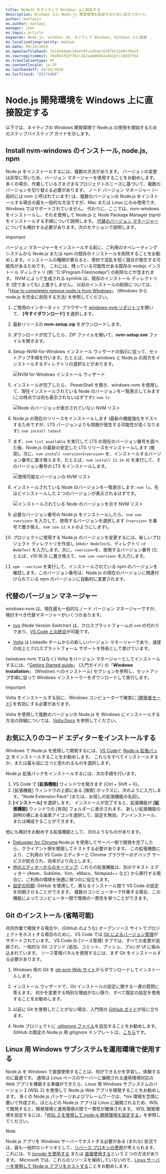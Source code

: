 ```yaml
---
title: NodeJS をネイティブ Windows 上に設定する
description: Windows 上に Node.js 開発環境を設定するために役立つガイド。
author: mattwojo
ms.author: mattwoj
manager: jken
ms.topic: article
keywords: Node.js, windows 10, ネイティブ Windows, Windows 上に直接
ms.localizationpriority: medium
ms.date: 09/19/2019
ms.openlocfilehash: fe1943da8c1de4f4fced5dec67079522d83f9a19
ms.sourcegitcommit: 76e8b4fb3f76cc162aab80982a441bfc18507fb4
ms.translationtype: HT
ms.contentlocale: ja-JP
ms.lasthandoff: 04/29/2020
ms.locfileid: "82173468"
---
```

# <a name="set-up-your-nodejs-development-environment-directly-on-windows"></a>Node.js 開発環境を Windows 上に直接設定する

以下では、ネイティブの Windows 開発環境で Node.js の使用を開始するためのステップバイステップ ガイドを示します。

## <a name="install-nvm-windows-nodejs-and-npm"></a>Install nvm-windows のインストール, node.js, npm

Node.js をインストールするには、複数の方法があります。 バージョンの変更は非常に早いため、バージョン マネージャーを使用することをお勧めします。 多くの場合、作業しているさまざまなプロジェクトのニーズに基づいて、複数のバージョンを切り替える必要があります。 ノード バージョン マネージャー (一般的には nvm と呼ばれています) は、複数のバージョンの Node.js をインストールする場合の最も一般的な方法ですが、Mac または Linux にのみ使用でき、Windows ではサポートされていません。 代わりに、ここでは、nvm-windows をインストールし、それを使用して Node.js と Node Package Manager (npm) をインストールする手順について説明します。 [代替のバージョン マネージャー](#alternative-version-managers)についても検討する必要があります。次のセクションで説明します。

> [!IMPORTANT]
> バージョン マネージャーをインストールする前に、ご利用のオペレーティング システムから Node.js または npm の既存のインストールを削除することをお勧めします。インストールの種類が異なると、奇妙で混乱を招く競合が発生する可能性があるためです。 これには、残っている可能性がある既存の nodejs インストール ディレクトリ (例: "C:\Program Files\nodejs") の削除などが含まれます。 NVM によって生成される symlink は、既存のインストール ディレクトリを (空であっても) 上書きしません。 以前のインストールの削除については、「[How to completely remove node.js from Windows](https://stackoverflow.com/questions/20711240/how-to-completely-remove-node-js-from-windows)」 (Windows から node.js を完全に削除する方法) を参照してください。

1. ご使用のインターネット ブラウザーで [windows-nvm リポジトリ](https://github.com/coreybutler/nvm-windows#node-version-manager-nvm-for-windows)を開いて、 **[今すぐダウンロード]** を選択します。
2. 最新リリースの **nvm-setup.zip** をダウンロードします。
3. ダウンロードが完了したら、ZIP ファイルを開いて、**nvm-setup.exe** ファイルを開きます。
4. Setup-NVM-for-Windows インストール ウィザードの指示に従って、セットアップ手順を行います。たとえば、nvm-windows と Node.js の両方をインストールするディレクトリの選択などがあります。

    ![NVM for Windows インストール ウィザード](../images/install-nvm-for-windows-wizard.png)

5. インストールが完了したら、 PowerShell を開き、windows-nvm を使用して、現在インストールされている Node のバージョンを一覧表示してみます (この時点では何も表示されないはずです): `nvm ls`

    ![Node のバージョンが表示されていない NVM リスト](../images/windows-nvm-powershell-no-node.png)

6. Node.js の現在のリリースをインストールします (最新の機能強化をテストするためですが、LTS バージョンよりも問題が発生する可能性が高くなります): `nvm install latest`

7. まず、`nvm list available` を実行して LTS の現在のバージョン番号を調べた後、Node.js の最新の安定した LTS リリースをインストールします (推奨)。次に、`nvm install <version>`(`<version>` を、インストールするバージョン番号に置き換えます。たとえば、`nvm install 12.14.0`) を実行して、そのバージョン番号の LTS をインストールします。

    ![使用可能なバージョンの NVM リスト](../images/windows-nvm-list.png)

8. インストールされている Node のバージョンを一覧表示します: `nvm ls`。先ほどインストールした 2 つのバージョンが表示されるはずです。

    ![インストールされている Node のバージョンを示す NVM リスト](../images/windows-nvm-node-installs.png)

9. 必要なバージョン番号の Node.js をインストールしたら、`nvm use <version>` を入力して、使用するバージョンを選択します (`<version>` を番号で置き換え、`nvm use 12.9.0` のようにします)。

10. プロジェクトに使用する Node.js のバージョンを変更するには、新しいプロジェクト ディレクトリを作成し (`mkdir NodeTest`)、ディレクトリ `cd NodeTest` を入力します。次に、`<version>`を、使用するバージョン番号 (たとえば、v10.16.3) に置き換えて、`nvm use <version>` を入力します。

11. `npm --version` を実行して、インストールされている npm のバージョンを確認します。このバージョン番号は、Node.js の現在のバージョンに関連付けられている npm のバージョンに自動的に変更されます。

## <a name="alternative-version-managers"></a>代替のバージョン マネージャー

windows-nvm は、現在最も一般的なノード バージョン マネージャーですが、検討すべき代替マネージャーがいくつかあります。

- [nvs](https://github.com/jasongin/nvs) (Node Version Switcher) は、クロスプラットフォームの `nvm` の代わりであり、[VS Code との統合](https://github.com/jasongin/nvs/blob/master/doc/VSCODE.md)が可能です。

- [Volta](https://github.com/volta-cli/volta#installing-volta) は LinkedIn チームからの新しいバージョン マネージャーであり、速度の向上とクロスプラットフォーム サポートを特長として挙げています。

(windows-nvm ではなく) Volta をバージョン マネージャーとしてインストールするには、「[Getting Started guide](https://docs.volta.sh/guide/getting-started)」 (入門ガイド) の「**Windows Installation**」 (Windows へのインストール) セクションを参照し、セットアップ手順に従って Windows インストーラーをダウンロードして実行します。

> [!IMPORTANT]
> Volta をインストールする前に、Windows コンピューターで確実に [[開発者モード]](https://docs.microsoft.com/windows/uwp/get-started/enable-your-device-for-development#accessing-settings-for-developers) を有効にする必要があります。

Volta を使用して複数のバージョンの Node.js を Windows にインストールする方法の詳細については、[Volta Docs](https://docs.volta.sh/guide/understanding#managing-your-toolchain) を参照してください。

## <a name="install-your-favorite-code-editor"></a>お気に入りのコード エディターをインストールする

Windows で Node.js を使用して開発するには、[VS Code](https://code.visualstudio.com)と [Node.js 拡張パック](https://marketplace.visualstudio.com/items?itemName=waderyan.nodejs-extension-pack) をインストールすることをお勧めします。 これらをすべてインストールするか、または最も役に立つと思われるものを選択します。

Node.js 拡張パックをインストールするには、次の手順を行います。

1. VS Code で **[拡張機能]** ウィンドウを開きます (Ctrl + Shift + X)。
2. [拡張機能] ウィンドウの上部にある [検索] ボックスに、次のように入力します。"Node Extension Pack" (または、お探しの拡張機能の名前)。
3. **[インストール]** を選択します。 インストールが完了すると、拡張機能が **[拡張機能]** ウィンドウの [有効] フォルダーに表示されます。 新しい拡張機能の説明の横にある歯車アイコンを選択して、設定を無効、アンインストール、または構成することができます。

他にも検討をお勧めする拡張機能として、次のようなものがあります。

- [Debugger for Chrome](https://code.visualstudio.com/blogs/2016/02/23/introducing-chrome-debugger-for-vs-code):Node.js を使用してサーバー側で開発を完了したら、クライアント側を開発してテストする必要があります。 この拡張機能により、ご利用の VS Code エディターと Chrome ブラウザーのデバッグ サービスが統合され、効率がより向上します。
- [他のエディターからのキーマップ](https://marketplace.visualstudio.com/search?target=VSCode&category=Keymaps&sortBy=Downloads): これらの拡張機能は、別のテキスト エディター (Atom、Sublime、Vim、eMacs、Notepad++ など) から移行する場合に、ご利用の環境を快適に保つのに役立ちます。
- [設定の同期](https://marketplace.visualstudio.com/items?itemName=Shan.code-settings-sync): GitHub を使用して、異なるインストール間で VS Code の設定を同期させることができます。 複数のコンピューターで作業する場合、この機能によってコンピューター間で環境の一貫性を保つことができます。

## <a name="install-git-optional"></a>Git のインストール (省略可能)

共同作業で開発する場合や、(GitHub のような) オープンソース サイトでプロジェクトをホストする場合のために、VS Code では [Git によるバージョン管理](https://code.visualstudio.com/docs/editor/versioncontrol#_git-support)がサポートされています。 VS Code の [ソース管理] タブでは、すべての変更が追跡され、一般的な Git コマンド (追加、コミット、プッシュ、プル) が UI に組み込まれています。 ソース管理パネルを使用するには、まず Git をインストールする必要があります。

1. Windows 用の Git を [git-scm Web サイト](https://git-scm.com/download/win)からダウンロードしてインストールします。

2. インストール ウィザードで、Git インストールの設定に関する一連の質問に答えます。 何かを変更する特別な理由がない限り、すべて既定の設定を使用することをお勧めします。

3. 以前に Git を使用したことがない場合、入門用の [GitHub ガイド](https://guides.github.com/)が役に立ちます。

4. Node プロジェクトに [.gitignore ファイル](https://help.github.com/en/articles/ignoring-files)を追加することをお勧めします。 GitHub の既定の Node.js 用 gitignore テンプレートは、[こちら](https://github.com/github/gitignore/blob/master/Node.gitignore)です。

## <a name="use-windows-subsystem-for-linux-for-production"></a>Linux 用 Windows サブシステムを運用環境で使用する

Node.js を Windows で直接使用することは、何ができるかを学習し、体験するのに最適です。 通常は Linux ベースのサーバーに展開される運用環境対応の Web アプリを構築する準備ができたら、Linux 用 Windows サブシステムのバージョン 2 (WSL 2) を使用して Node.js Web アプリを開発することをお勧めします。 多くの Node.js パッケージおよびフレームワークは、*nix 環境を念頭に置いて作成され、ほとんどの Node.js アプリは Linux に展開されるため、WSL で開発すると、開発環境と運用環境の間で一貫性が確保されます。 WSL 開発環境を設定するには、「[WSL 2 を使用して node.js 開発環境を設定する](./setup-on-wsl2.md)」を参照してください。

> [!NOTE]
> Node.js アプリを Windows サーバーでホストする必要がある (まれな) 状況では、最も一般的なシナリオとして、[リバース プロキシの使用](https://medium.com/intrinsic/why-should-i-use-a-reverse-proxy-if-node-js-is-production-ready-5a079408b2ca)が考えられます。 これには、1) [iisnode を使用する](https://harveywilliams.net/blog/installing-iisnode) または [直接使用する](https://dev.to/petereysermans/hosting-a-node-js-application-on-windows-with-iis-as-reverse-proxy-397b)という 2 つの方法があります。 Microsoft では、これらのリソースを保持していないので、[Linux サーバーを使用して Node.js アプリをホストする](https://docs.microsoft.com/azure/app-service/app-service-web-get-started-nodejs)ことをお勧めします。

